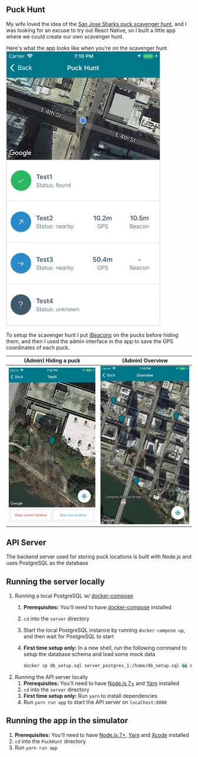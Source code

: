 ## Puck Hunt
My wife loved the idea of the [San Jose Sharks puck scavenger hunt](https://www.nhl.com/sharks/fans/see-the-puck), and I was looking for an excuse to try out React Native, so I built a little app where we could create our own scavenger hunt.

Here's what the app looks like when you're on the scavenger hunt
<img src="screenshots/01_find_pucks.png" width="416" style="border: 1px solid #ccc"/>

To setup the scavenger hunt I put [iBeacons](https://en.wikipedia.org/wiki/IBeacon) on the pucks before hiding them, and then I used the admin interface in the app to save the GPS coordinates of each puck.


(Admin) Hiding a puck | (Admin) Overview
----------------- | ---------------------
<img src="screenshots/02_admin_hide_puck.png" width="416"/> | <img src="screenshots/03_admin_overview.png" width="416"/>

## API Server
The backend server used for storing puck locations is built with Node.js and uses PostgreSQL as the database

## Running the server locally

1. Running a local PostgreSQL w/ [docker-compose](https://docs.docker.com/compose/)
    1. __Prerequisites:__ You'll need to have [docker-compose](https://docs.docker.com/compose/) installed
    1. `cd` into the `server` directory
    1. Start the local PostgreSQL instance by running `docker-compose up`, and then wait for PostgreSQL to start
    1. __First time setup only:__ In a new shell, run the following command to setup the database schema and load some mock data

          ```bash
          docker cp db_setup.sql server_postgres_1:/home/db_setup.sql && docker exec -e PGPASSWORD=postgres server_postgres_1 psql -U postgres -f /home/db_setup.sql postgres
          ```
1. Running the API server locally
    1. __Prerequisites:__ You'll need to have [Node.js 7+](https://nodejs.org/en/) and [Yarn](https://yarnpkg.com/en/) installed
    1. `cd` into the `server` directory
    1. __First time setup only:__ Run `yarn` to install dependencies
    1. Run `yarn run app` to start the API server on `localhost:8080`

## Running the app in the simulator

1. __Prerequisites:__ You'll need to have [Node.js 7+](https://nodejs.org/en/), [Yarn](https://yarnpkg.com/en/) and [Xcode](https://developer.apple.com/xcode/) installed
1. `cd` into the `PuckHunt` directory
1. Run `yarn run app`

